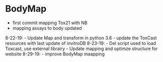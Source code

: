 # BodyMap
- first commit mapping Tox21 with NB
- mapping assays to body updated

8-22-19: - Update Map and transform in python 3.6
         - update the ToxCast resources with last update of invitroDB
8-23-19: - Del script used to load Toxcast, use external librairy 
         - Update mapping and optimze structure for website
8-29-19: - improve BodyMap maapping

